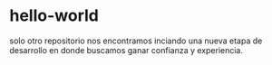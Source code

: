 # hello-world
solo otro repositorio
nos encontramos inciando una nueva etapa de desarrollo 
en donde buscamos ganar confianza y experiencia.
